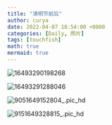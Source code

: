 ```yaml
---
title: "清明节前后"
author: curya
date: 2022-04-07 18:54:00 +0800
categories: [Daily, 照片]
tags: [touchfish]
math: true
mermaid: true
---
```

![16493290198268](https://s2.loli.net/2022/04/07/z3AxvtEqCXjQhTg.jpg)

![16493291288046](https://s2.loli.net/2022/04/07/iEnWGLvsACXp6Uk.jpg)

![9051649152804_.pic_hd](https://s2.loli.net/2022/04/07/U4BpWteG6vkiIXz.jpg)

![9151649328815_.pic_hd](https://s2.loli.net/2022/04/07/skYv3LIrWglVOTK.jpg)